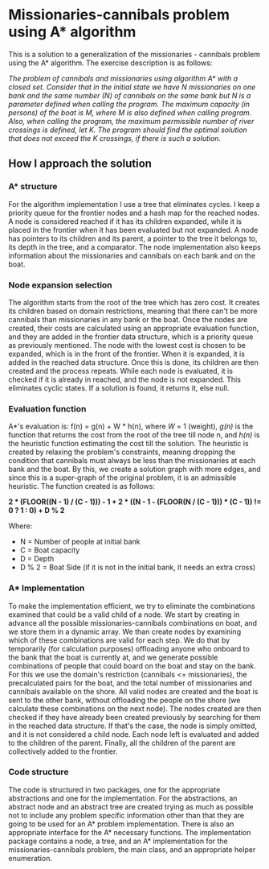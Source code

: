 # Missionaries-cannibals problem using A\* algorithm
This is a solution to a generalization of the missionaries - cannibals problem using the A* algorithm. The exercise description is as follows:

*The problem of cannibals and missionaries using
algorithm A\* with a closed set. 
Consider that in the initial state we have N missionaries on one bank
and the same number (N) of cannibals on the same bank but N is a parameter
defined when calling the program. The maximum capacity (in
persons) of the boat is M, where M is also defined when calling
program. Also, when calling the program, the
maximum permissible number of river crossings is defined, let K. The program should find the optimal solution that does not exceed
the K crossings, if there is such a solution.*

## How I approach the solution

### A\* structure
For the algorithm implementation I use a tree that eliminates
cycles. I keep a priority queue for the frontier nodes and a 
hash map for the reached nodes. A node is considered reached if 
it has its children expanded, while it is placed in the frontier 
when it has been evaluated but not expanded. A node has 
pointers to its children and its parent, a pointer to the tree it
belongs to, its depth in the tree, and a comparator. The node implementation
also keeps information about the missionaries and cannibals on each bank and on
the boat.

### Node expansion selection
The algorithm starts from the root of the tree which has 
zero cost. It creates its children based on domain 
restrictions, meaning that there can't be more cannibals than
missionaries in any bank or the boat. Once the nodes are created, their 
costs are calculated using an appropriate evaluation
function, and they are added in the frontier data structure, 
which is a priority queue as previously mentioned. The node
with the lowest cost is chosen to be expanded, which is in 
the front of the frontier. When it is expanded, it is added 
in the reached data structure. Once this is done, its
children are then created and the process repeats. While each
node is evaluated, it is checked if it is already in reached,
and the node is not expanded. This eliminates cyclic states. 
If a solution is found, it returns it, else null. 

### Evaluation function
A*'s evaluation is: f(n) = g(n) + W * h(n), where 
*W* = 1 (weight), *g(n)* is the function that returns the cost
from the root of the tree till node n, and *h(n)* is the
heuristic function estimating the cost till the solution.
The heuristic is created by relaxing the problem's constraints,
meaning dropping the condition that cannibals must always be
less than the missionaries at each bank and the boat. By this,
we create a solution graph with more edges, and since this 
is a super-graph of the original problem, it is an admissible heuristic. 
The function created is as follows: 

**2 * (FLOOR((N - 1) / (C - 1))) - 1 + 2 * ((N - 1 - 
(FLOOR(N / (C - 1))) * (C - 1)) != 0 ? 1 : 0) + D % 2**

Where:
- N = Number of people at initial bank
- C = Boat capacity
- D = Depth
- D % 2 = Boat Side (if it is not in the initial bank, it needs an extra cross)

### A* Implementation
To make the implementation efficient, we try to eliminate the combinations
examined that could be a valid child of a node. We start by creating in advance
all the possible missionaries-cannibals combinations on boat, and we store them
in a dynamic array. We than create nodes by examining which of these combinations
are valid for each step. We do that by temporarily (for calculation purposes) 
offloading anyone who onboard to the bank that the boat is currently at, and we
generate possible combinations of people that could board on the boat and stay on
the bank. For this we use the domain's restriction (cannibals <= missionaries), 
the precalculated pairs for the boat, and the total number of missionaries and 
cannibals available on the shore. All valid nodes are created and the boat is 
sent to the other bank, without offloading the people on the shore (we calculate
these combinations on the next node). The nodes created are then checked if they
have already been created previously by searching for them in the reached data
structure. If that's the case, the node is simply omitted, and it is not considered
a child node. Each node left is evaluated and added to the children of the parent.
Finally, all the children of the parent are collectively added to the frontier.

### Code structure
The code is structured in two packages, one for the appropriate abstractions and
one for the implementation. For the abstractions, an abstract node and an abstract
tree are created trying as much as possible not to include any problem specific
information other than that they are going to be used for an A* problem 
implementation. There is also an appropriate interface for the A* necessary 
functions. The implementation package contains a node, a tree, and an A*
implementation for the missionaries-cannibals problem, the main class, and
an appropriate helper enumeration.